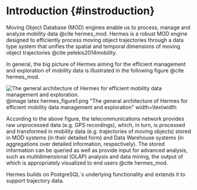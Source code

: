 # Introduction {#instroduction}

Moving Object Database (MOD) engines enable us to process, manage and analyze mobility data @cite hermes_mod. Hermes is a robust MOD engine designed to efficiently process moving object trajectories through a data type system that unifies the spatial and temporal dimensions of moving object trajectories @cite pelekis2014mobility.

In general, the big picture of Hermes aiming for the efficient management and exploration of mobility data is illustrated in the following figure @cite hermes_mod.

![The general architecture of Hermes for efficient mobility data management and exploration.](hermes_figure1.png)
@image latex hermes_figure1.png "The general architecture of Hermes for efficient mobility data management and exploration" width=\textwidth

According to the above figure, the telecommunications network provides raw unprocessed data (e.g. GPS recordings), which, in turn, is processed and transformed in mobility data (e.g. trajectories of moving objects) stored in MOD systems (in their detailed form) and Data Warehouse systems (in aggregations over detailed information, respectively). The stored information can be queried as well as provide input for advanced analysis, such as multidimensional (OLAP) analysis and data mining, the output of which is appropriately visualized to end users @cite hermes_mod.


Hermes builds on PostgreSQL`s underlying functionality and extends it to support trajectory data.





